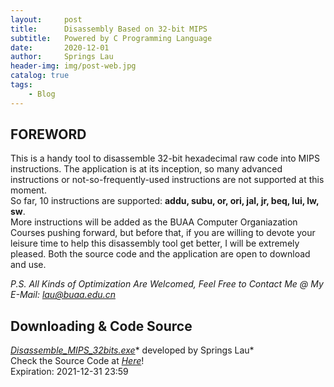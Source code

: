 ```yaml
---
layout:     post
title:      Disassembly Based on 32-bit MIPS
subtitle:   Powered by C Programming Language
date:       2020-12-01
author:     Springs Lau
header-img: img/post-web.jpg
catalog: true
tags:
    - Blog
---
```


## FOREWORD

This is a handy tool to disassemble 32-bit hexadecimal raw code into MIPS instructions. The application is at its inception, so many advanced instructions or not-so-frequently-used instructions are not supported at this moment.<br>
So far, 10 instructions are supported: **addu, subu, or, ori, jal, jr, beq, lui, lw, sw**.<br>
More instructions will be added as the BUAA Computer Organiazation Courses pushing forward, but before that, if you are willing to devote your leisure time to help this disassembly tool get better, I will be extremely pleased. Both the source code and the application are open to download and use.<br>

*P.S. All Kinds of Optimization Are Welcomed, Feel Free to Contact Me @ My E-Mail: lau@buaa.edu.cn*

## Downloading & Code Source

[*Disassemble_MIPS_32bits.exe*](https://bhpan.buaa.edu.cn/#/link/8A7618AEC12093EB1FF60C0EC04C55DF)* developed by Springs Lau*<br>
Check the Source Code at [*Here*](https://paste.ubuntu.com/p/qJ7FrZDpw7/)!<br>
Expiration: 2021-12-31 23:59
